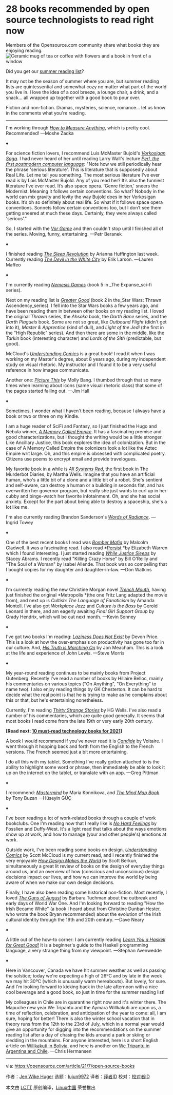 [#]: subject: (28 books recommended by open source technologists to read right now)
[#]: via: (https://opensource.com/article/21/7/open-source-books)
[#]: author: (Jen Wike Huger https://opensource.com/users/jen-wike)
[#]: collector: (lujun9972)
[#]: translator: ( )
[#]: reviewer: ( )
[#]: publisher: ( )
[#]: url: ( )

28 books recommended by open source technologists to read right now
======
Members of the Opensource.com community share what books they are
enjoying reading.
![Ceramic mug of tea or coffee with flowers and a book in front of a window][1]

Did you get our [summer reading list][2]?

It may not be the season of summer where you are, but summer reading lists are quintessential and somewhat cozy no matter what part of the world you live in. I love the idea of a cool breeze, a lounge chair, a drink, and a snack... all wrapped up together with a good book to pour over.

Fiction and non-fiction. Dramas, mysteries, science, romance... let us know in the comments what you're reading.

* * *

I'm working through _[How to Measure Anything][3]_, which is pretty cool. Recommended! —Moshe Zadka

♦

For science fiction lovers, I recommend Luis McMaster Bujold's _[Vorkosigan Saga][4]_. I had never heard of her until reading Larry Wall's lecture _[Perl, the first postmodern computer language][5]_: "Note how we still periodically hear the phrase 'serious literature'. This is literature that is supposedly about Real Life. Let me tell you something. The most serious literature I’ve ever read is by Lois McMaster Bujold. Any of you read her? It’s also the funniest literature I’ve ever read. It’s also space opera. 'Genre fiction,' sneers the Modernist. Meaning it follows certain conventions. So what? Nobody in the world can mix gravity and levity the way Bujold does in her Vorkosigan books. It’s oh so definitely about real life. So what if it follows space opera conventions. Sonnets follow certain conventions too, but I don’t see them getting sneered at much these days. Certainly, they were always called 'serious'."

So, I started with the [_Vor Game_][6] and then couldn't stop until I finished all of the series. Moving, funny, entertaining. —Petr Beranek

♦

I finished reading _[The Sleep Revolution][7]_ by Arianna Huffington last week. Currently reading _[The Devil in the White City][8]_ by Erik Larson. —Lauren Maffeo

♦

I'm currently reading [_Nemesis Games_][9] (book 5 in _The Expanse_sci-fi series).

Next on my reading list is [_Greater Good_][10] (book 2 in the_Star Wars: Thrawn Ascendency_series). I fell into the Star Wars books a few years ago, and have been reading them in between other books on my reading list. I loved the original _Thrawn_ series, the _Ahsoka_ book, the _Darth Bane_ series, and the _Darth Plagueis_ book. Some are not so great, like _Outbound Flight_ (didn't get into it), _Master &amp; Apprentice_ (kind of dull), and _Light of the Jedi_ (the first in the "High Republic" series). And then there are some in the middle, like the _Tarkin_ book (interesting character) and _Lords of the Sith_ (predictable, but good).

McCloud's _[Understanding Comics][11]_ is a great book! I read it when I was working on my Master's degree, about 8 years ago, during my independent study on visual rhetoric. My instructor and I found it to be a very useful reference in how images communicate.

Another one: _[Picture This][12]_ by Molly Bang. I thumbed through that so many times when learning about icons (same visual rhetoric class) that some of the pages started falling out. —Jim Hall

♦

Sometimes, I wonder what I haven't been reading, because I always have a book or two or three on my Kindle.

I am a huge reader of SciFi and Fantasy, so I just finished the Hugo and Nebula winner, [_A Memory Called Empire_][13]. It has a fascinating premise and good characterizations, but I thought the writing would be a little stronger. Like Ancillary Justice, this book explores the idea of colonization. But in the case of A Memory Called Empire the colonizers look a lot like the Aztec Empire writ large. Oh, and this empire is obsessed with complicated poetry. Citizens use poems to encrypt email and provide travelogues.

My favorite book in a while is _[All Systems Red][14]_, the first book in The Murderbot Diaries, by Martha Wells. Imagine that you have an artificial human, who's a little bit of a clone and a little bit of a robot. She's sentient and self-aware, can destroy a human or a building in seconds flat, and has overwritten her governor program, but really she just wants to curl up in her cubby and binge-watch her favorite infotainment. Oh, and she has social anxiety. Except for the part about being able to destroy a spaceship, she's a lot like me.

I'm also currently reading Brandon Sanderson's [_Words of Radiance_][15]. —Ingrid Towey

♦

One of the best recent books I read was _[Bomber Mafia][16]_ by Malcolm Gladwell. It was a fascinating read. I also read *[Persist][17] *by Elizabeth Warren which I found interesting. I just started reading [_While Justice Sleeps_][18] by Stacey Abrams. I recently read "Killing Crazy Horse" by Bill O'Reilly and "The Soul of a Woman" by Isabel Allende. That book was so compelling that I bought copies for my daughter and daughter-in-law. —Don Watkins

♦

I’m currently reading the new Christine Morgan novel _[Trench Mouth][19]_, having just finished the original *Metropolis *(the one Fritz Lang adapted the movie from), and next up is _Cultish: The Language of Fanaticism_ by Amanda Montell. I’ve also got _Workplace Jazz_ and _Culture is the Bass_ by Gerold Leonard in there, and am eagerly awaiting _Final Girl Support Group_ by Grady Hendrix, which will be out next month. —Kevin Sonney

♦

I've got two books I'm reading: _[Laziness Does Not Exist][20]_ by Devon Price. This is a look at how the over-emphasis on productivity has gone too far in our culture. And, [_His Truth is Marching On_][21] by Jon Meacham. This is a look at the life and experience of John Lewis. —Steve Morris

♦

My year-round reading continues to be mainly books from Project Gutenberg. Recently I've read a number of books by Hillaire Belloc, mainly his commentaries on various topics ("On Anything", "On Everything" to name two). I also enjoy reading things by GK Chesterton. It can be hard to decide what the real point is that he is trying to make as he complains about this or that, but he's entertaining nonetheless.

Currently, I'm reading _[Thirty Strange Stories][22]_ by HG Wells. I've also read a number of his commentaries, which are quite good generally. It seems that most books I read come from the late 19th or very early 20th century.

**[Read next: [10 must-read technology books for 2021][23]]**

A book I would recommend if you've never read it is _[Candide][24]_ by Voltaire. I went through it hopping back and forth from the English to the French versions. The French seemed just a bit more entertaining.

I do all this with my tablet. Something I've really gotten attached to is the ability to highlight some word or phrase, then immediately be able to look it up on the internet on the tablet, or translate with an app. —Greg Pittman

♦

I recommend: _[Mastermind][25]_ by Maria Konnikova, and _[The Mind Map Book][26]_ by Tony Buzan —Hüseyin GÜÇ

♦

I've been reading a lot of work-related books through a couple of work bookclubs. One I'm reading now that I really like is _[No Hard Feelings][27]_ by Fosslien and Duffy-West. It's a light read that talks about the ways emotions show up at work, and how to manage (your and other people's) emotions at work.

Outside work, I've been reading some books on design. _[Understanding Comics][11]_ by Scott McCloud is my current read, and I recently finished the very enjoyable _[How Design Makes the World][28]_ by Scott Berkun, simultaneously a great lit review of books on the design of everyday things around us, and an overview of how (conscious and unconscious) design decisions impact our lives, and how we can improve the world by being aware of when we make our own design decisions.

Finally, I have also been reading some historical non-fiction. Most recently, I loved _[The Guns of August][29]_ by Barbara Tuchman about the outbreak and early days of World War One. And I'm looking forward to reading "How the Irish Became White" (a book I heard about from Christine Dunbar-Hester, who wrote the book Bryan recommended) about the evolution of the Irish cultural identity through the 19th and 20th century. —Dave Neary

♦

A little out of the how-to corner: I am currently reading [_Learn You a Haskell for Great Good!_][30] It is a beginner's guide to the Haskell programming language, a very strange thing from my viewpoint. —Stephan Avenwedde

♦

Here in Vancouver, Canada we have hit summer weather as well as passing the solstice; today we're expecting a high of 26ºC and by late in the week we may hit 30ºC (which is unusually warm hereabouts). But lovely, for sure. And I'm looking forward to kicking back in the late afternoon with a nice cool beverage and a good book, so just in time for the summer reading list!

My colleagues in Chile are in quarantine right now and it's winter there. The Mapuche new year We Tripantu and the Aymara Willkakuti are upon us, a time of reflection, celebration, and anticipation of the year to come: all, I am sure, hoping for better! There is also the winter school vacation that in theory runs from the 12th to the 23rd of July, which in a normal year would give an opportunity for digging into the recommendations on the summer reading list after a day of chasing the kids around a park or skiing or sledding in the mountains. For anyone interested, here is a short English article on [Willkakuti in Bolivia][31], and here is another on [We Tripantu in Argentina and Chile][32]. —Chris Hermansen

--------------------------------------------------------------------------------

via: https://opensource.com/article/21/7/open-source-books

作者：[Jen Wike Huger][a]
选题：[lujun9972][b]
译者：[译者ID](https://github.com/译者ID)
校对：[校对者ID](https://github.com/校对者ID)

本文由 [LCTT](https://github.com/LCTT/TranslateProject) 原创编译，[Linux中国](https://linux.cn/) 荣誉推出

[a]: https://opensource.com/users/jen-wike
[b]: https://github.com/lujun9972
[1]: https://opensource.com/sites/default/files/styles/image-full-size/public/lead-images/tea-cup-mug-flowers-book-window.jpg?itok=JqThhl51 (Ceramic mug of tea or coffee with flowers and a book in front of a window)
[2]: https://opensource.com/article/21/6/2021-opensourcecom-summer-reading-list
[3]: https://openlibrary.org/books/OL7596184M/How_to_Measure_Anything
[4]: https://en.wikipedia.org/wiki/Vorkosigan_Saga
[5]: http://www.wall.org/~larry/pm.html
[6]: https://en.wikipedia.org/wiki/The_Vor_Game
[7]: https://www.ariannahuffington.com/the-sleep-revolution/
[8]: https://eriklarsonbooks.com/book/the-devil-in-the-white-city/
[9]: https://en.wikipedia.org/wiki/Nemesis_Games
[10]: https://starwars.fandom.com/wiki/Thrawn_Ascendancy:_Greater_Good
[11]: https://en.wikipedia.org/wiki/Understanding_Comics
[12]: https://www.mollybang.com/Pages/picture.html
[13]: https://en.wikipedia.org/wiki/A_Memory_Called_Empire
[14]: https://en.wikipedia.org/wiki/All_Systems_Red
[15]: https://stormlightarchive.fandom.com/wiki/Words_of_Radiance
[16]: https://en.wikipedia.org/wiki/Bomber_Mafia
[17]: https://us.macmillan.com/books/9781250799241
[18]: https://www.penguinrandomhouse.com/books/648021/while-justice-sleeps-by-stacey-abrams/
[19]: https://www.fantasticfiction.com/m/christine-morgan/trench-mouth.htm
[20]: https://bookshop.org/books/laziness-does-not-exist/9781982140106
[21]: https://www.penguinrandomhouse.com/books/606295/his-truth-is-marching-on-by-jon-meacham/
[22]: http://www.gutenberg.org/ebooks/59774
[23]: https://enterprisersproject.com/article/2021/1/10-technology-books-must-read-2021
[24]: https://en.wikipedia.org/wiki/Candide
[25]: https://www.mariakonnikova.com/books/mastermind/
[26]: https://tonybuzan.com/product/the-mind-map-book/
[27]: https://www.penguinrandomhouse.com/books/564051/no-hard-feelings-by-liz-fosslien-and-mollie-west-duffy/
[28]: https://designmtw.com/
[29]: https://en.wikipedia.org/wiki/The_Guns_of_August
[30]: http://learnyouahaskell.com/
[31]: https://info.handicraft-bolivia.com/Aymara-New-Year-a33-sm162
[32]: https://www.mapuche-nation.org/english/html/news/n-276.html
